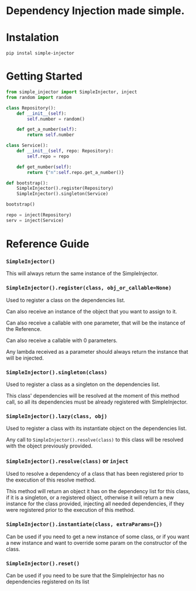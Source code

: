 # Dependency Injection made simple.


# Instalation
```
pip instal simple-injector
```

# Getting Started
```python
from simple_injector import SimpleInjector, inject
from random import random

class Repository():
    def __init__(self):
        self.number = random()

    def get_a_number(self):
        return self.number

class Service():
    def __init__(self, repo: Repository):
        self.repo = repo

    def get_number(self):
        return {"n":self.repo.get_a_number()}

def bootstrap():
    SimpleInjector().register(Repository)
    SimpleInjector().singleton(Service)

bootstrap()

repo = inject(Repository)
serv = inject(Service)
```

# Reference Guide

### `SimpleInjector()`
This will always return the same instance of the SimpleInjector.

### `SimpleInjector().register(class, obj_or_callable=None)`
Used to register a class on the dependencies list.

Can also receive an instance of the object that you want to assign to it.

Can also receive a callable with one parameter, that will be the instance of the Reference.

Can also receive a callable with 0 parameters.

Any lambda received as a parameter should always return the instance that will be injected.

### `SimpleInjector().singleton(class)`
Used to register a class as a singleton on the dependencies list.

This class' dependencies will be resolved at the moment of this method call, so all its dependencies must be already registered with SimpleInjector.

### `SimpleInjector().lazy(class, obj)`
Used to register a class with its instantiate object on the dependencies list.

Any call to `SimpleInjector().resolve(class)` to this class will be resolved with the object previously provided.

### `SimpleInjector().resolve(class)` or `inject`
Used to resolve a dependency of a class that has been registered prior to the execution of this resolve method.

This method will return an object it has on the dependency list for this class, if it is a singleton, or a registered object, otherwise it will return a new instance for the class provided, injecting all needed dependencies, if they were registered prior to the execution of this method.

### `SimpleInjector().instantiate(class, extraParams={})`
Can be used if you need to get a new instance of some class, or if you want a new instance and want to override some param on the constructor of the class.

### `SimpleInjector().reset()`
Can be used if you need to be sure that the SimpleInjector has no dependencies registered on its list
